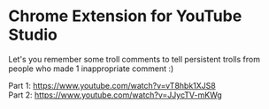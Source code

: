 # Chrome Extension for YouTube Studio

Let's you remember some troll comments to tell persistent trolls from people who made 1 inappropriate comment :)

Part 1: https://www.youtube.com/watch?v=vT8hbk1XJS8  
Part 2: https://www.youtube.com/watch?v=JJycTV-mKWg
